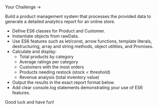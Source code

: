 Your Challenge ->
 
Build a product management system that processes the provided data to generate a detailed analytics report for an online store.
 
- Define ES6 classes for Product and Customer.
- Instantiate objects from rawData.
- Use ES6 features such as let/const, arrow functions, template literals, destructuring, array and string methods, object utilities, and Promises.
- Calculate and display:
  - Total products by category
  - Average ratings per category
  - Customers with the most orders
  - Products needing restock (stock < threshold)
  - Revenue analysis (total inventory value)
- Output the results in the exact report format below.
- Add clear console.log statements demonstrating your use of ES6 features.
 
Good luck and have fun!